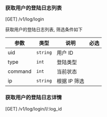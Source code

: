 ### 获取用户的登陆日志列表

[GET] /v1/log/login

获取用户的登陆日志列表, 筛选条件如下

| 参数    | 类型     | 说明         | 必选 |
| ------- | -------- | ------------ | ---- |
| uid     | `string` | 用户 ID      |      |
| type    | `int`    | 登陆类型     |      |
| command | `int`    | 当前状态     |      |
| ip      | `string` | 根据 IP 筛选 |      |

### 获取用户的登陆日志详情

[GET] /v1/log/login/l/:log_id